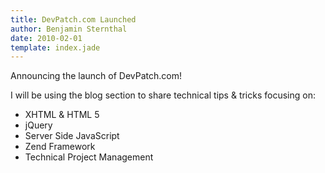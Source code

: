 ```yaml
---
title: DevPatch.com Launched
author: Benjamin Sternthal
date: 2010-02-01
template: index.jade
---
```


Announcing the launch of DevPatch.com!

I will be using the blog section to share technical tips & tricks focusing on:

* XHTML & HTML 5
* jQuery
* Server Side JavaScript
* Zend Framework
* Technical Project Management
